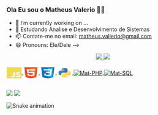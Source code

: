 ### Ola Eu sou o Matheus Valerio 👋🙃
- 🔭 I’m currently working on ...
- 🌱 Estudando Analise e Desenvolvimento de Sistemas
- 📫 Contate-me no email: matheus.vallerio@gmail.com
- 😄 Pronouns: Ele/Dele
-->
<div align="center">
  <a href="https://github.com/MatheusValeriox">
  <img height="180em" src="https://github-readme-stats.vercel.app/api?username=MatheusValeriox&show_icons=true&theme=tokyonight&include_all_commits=true&count_private=true"/>
  <img height="130em" src="https://github-readme-stats.vercel.app/api/top-langs/?username=MatheusValeriox&layout=compact&langs_count=7&theme=tokyonight"/>
</div>

<div style="display: inline_block"><br>
  <img align="center" alt="Mat-Js" height="30" width="40"     src="https://raw.githubusercontent.com/devicons/devicon/master/icons/javascript/javascript-plain.svg">
  <img align="center" alt="Mat-HTML" height="30" width="40" src="https://raw.githubusercontent.com/devicons/devicon/master/icons/html5/html5-original.svg">
  <img align="center" alt="Mat-CSS" height="30" width="40" src="https://raw.githubusercontent.com/devicons/devicon/master/icons/css3/css3-original.svg">
  <img align="center" alt="Rafa-Python" height="30" width="40" src="https://raw.githubusercontent.com/devicons/devicon/master/icons/python/python-original.svg">
  <img align="center" alt="Mat-PHP" height="30" width="40" src="https://cdn.jsdelivr.net/gh/devicons/devicon/icons/php/php-plain.svg">
  <img align="center" alt="Mat-SQL" height="30" width="40" src="https://cdn.jsdelivr.net/gh/devicons/devicon/icons/mysql/mysql-original-wordmark.svg">
</div>
  
  ##
<div> 
  <a href = "mailto:matheus.vallerio@gmail.com"><img src="https://img.shields.io/badge/Gmail-D14836?style=for-the-badge&logo=gmail&logoColor=white"></a>
  <a href="https://www.linkedin.com/in/matheus-rodrigues-b034bb118/" target="_blank"><img src="https://img.shields.io/badge/-LinkedIn-%230077B5?style=for-the-badge&logo=linkedin&logoColor=white" target="_blank"></a>
</div>
  
  ![Snake animation](https://github.com/MatheusValeriox/MatheusValeriox/blob/output/github-contribution-grid-snake.svg)
